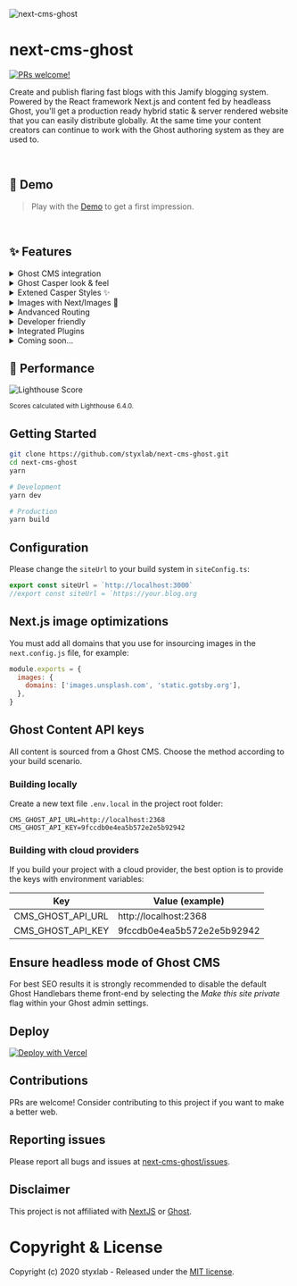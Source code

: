 ![next-cms-ghost](https://static.gotsby.org/v1/assets/images/next-ghost.png)

# next-cms-ghost

[![PRs welcome!](https://img.shields.io/badge/PRs-welcome-brightgreen.svg)]()

Create and publish flaring fast blogs with this Jamify blogging system. Powered by the React framework Next.js and content fed by headleass Ghost, you'll get a production ready hybrid static & server rendered website that you can easily distribute globally. At the same time your content creators can continue to work with the Ghost authoring system as they are used to.

&nbsp;

## 🎉 Demo

> Play with the [Demo](https://next.jamify.org/) to get a first impression.

&nbsp;

## ✨ Features

  <details>
  <summary>Ghost CMS integration</summary>
  </details>
  <details>
  <summary>Ghost Casper look & feel</summary>
  <ul>
    <li>Infinite scroll</li>
    <li>Fully responsive</li>
    <li>Sticky navigation headers</li>
    <li>Hover on author avatar</li>
    <li>Styled 404 page</li>
    <li>Preview Section in posts</li>
    <li>Sitemap</li>
    <li>RSS feed</li>
    <li>SEO optimized</li>
    <li>Member Subscriptions</li>
  </ul>
  </details>
  <details>
  <summary>Extened Casper Styles ✨</summary>
  <ul>
    <li>Dark Mode</li>
    <li>Featured posts pinned on top</li>
    <li>Table Of Contents</li>
    <li>PrismJS</li>
    <li>Customizable navigation headers</li>
  </ul>
  </details>
  <details>
  <summary>Images with Next/Images 🚀</summary>
  <ul>
    <li>Feature and inline images</li>
    <li>auto optimized images</li>
    <li>No content shifts due to conistent placeholders</li>
  </ul>
  </details>
  <details>
  <summary>Andvanced Routing</summary>
  <ul>
    <li>Auto detects custom paths</li>
    <li>Configurable collections</li>
  </ul>
  </details>
  <details>
  <summary>Developer friendly</summary>
  <ul>
    <li>Truly open-source</li>
    <li>MIT licenced</li>
    <li>Easy to contribute</li>
    <li>Made type safe with TypeScript</li>
  </ul>
  </details>
  <details>
  <summary>Integrated Plugins</summary>
  <ul>
    <li>Commento</li>
    <li>Contact Page with built-in notification service</li>
  </ul>
  </details>
  <details>
  <summary>Coming soon...</summary>
  <ul>
    <li>Preview</li>
    <li>Incremental Regeneration</li>
  </ul>
  </details>

## 🚀 Performance

![Lighthouse Score](https://static.gotsby.org/v1/assets/images/jamify-lh-scores-light.gif)

<sup>Scores calculated with Lighthouse 6.4.0.</sup>

## Getting Started

```bash
git clone https://github.com/styxlab/next-cms-ghost.git
cd next-cms-ghost
yarn

# Development
yarn dev

# Production
yarn build
```

## Configuration

Please change the `siteUrl` to your build system in `siteConfig.ts`:

```javascript
export const siteUrl = `http://localhost:3000`
//export const siteUrl = `https://your.blog.org
```

## Next.js image optimizations

You must add all domains that you use for insourcing images in the `next.config.js` file, for example:

```javascript
module.exports = {
  images: {
    domains: ['images.unsplash.com', 'static.gotsby.org'],
  },
}
```

## Ghost Content API keys

All content is sourced from a Ghost CMS. Choose the method according to your build scenario.

### Building locally

Create a new text file `.env.local` in the project root folder:

```
CMS_GHOST_API_URL=http://localhost:2368
CMS_GHOST_API_KEY=9fccdb0e4ea5b572e2e5b92942
```

### Building with cloud providers

If you build your project with a cloud provider, the best option is to provide the keys with environment variables:

| Key               | Value (example)            |
| ----------------- | -------------------------- |
| CMS_GHOST_API_URL | http:\/\/localhost:2368    |
| CMS_GHOST_API_KEY | 9fccdb0e4ea5b572e2e5b92942 |

## Ensure headless mode of Ghost CMS

For best SEO results it is strongly recommended to disable the default Ghost Handlebars theme front-end by selecting the _Make this site private_ flag within your Ghost admin settings.

## Deploy

[![Deploy with Vercel](https://vercel.com/button)](https://vercel.com/import/project?template=https://github.com/styxlab/next-cms-ghost)

## Contributions

PRs are welcome! Consider contributing to this project if you want to make a better web.

## Reporting issues

Please report all bugs and issues at [next-cms-ghost/issues](https://github.com/styxlab/next-cms-ghost/issues).

## Disclaimer

This project is not affiliated with [NextJS](https://nextjs.org/) or [Ghost](https://ghost.org/).

# Copyright & License

Copyright (c) 2020 styxlab - Released under the [MIT license](LICENSE).
